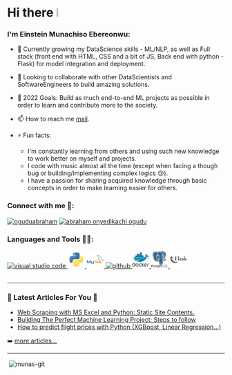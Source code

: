 <h1> Hi there <img src="https://raw.githubusercontent.com/MartinHeinz/MartinHeinz/master/wave.gif" width="9%" height="9%" /> </h1>
<h3> I'm Einstein Munachiso Ebereonwu: </h3>

- 🌱 Currently growing my DataScience skills - ML/NLP, as well as Full stack (front end with HTML, CSS and a bit of JS, Back end with python - Flask) for model integration and deployment.

- 👯 Looking to collaborate with other DataScientists and SoftwareEngineers to build amazing solutions.

- 🥅 2022 Goals: Build as much end-to-end ML projects as possible in order to learn and contribute more to the society.

- 📫 How to reach me [mail](mailto:einsteinmunachiso@gmail.com).

- ⚡ Fun facts:
  - I'm constantly learning from others and using such new knowledge to work better on myself and projects.
  - I code with music almost all the time (except when facing a though bug or building/implementing complex logics 😢).
  - I have a passion for sharing acquired knowledge through basic concepts in order to make learning easier for others.

<h3> Connect with me 🤝: </h3>

<a href="https://twitter.com/einsteinmuna" target="blank"><img align="center" src="https://raw.githubusercontent.com/rahuldkjain/github-profile-readme-generator/master/src/images/icons/Social/twitter.svg" alt="oguduabraham" height="30" width="40" /></a>
<a href="https://www.linkedin.com/in/einstein-ebereonwu-51a906167/" target="blank"><img align="center" src="https://raw.githubusercontent.com/rahuldkjain/github-profile-readme-generator/master/src/images/icons/Social/linked-in-alt.svg" alt="abraham onyedikachi ogudu" height="30" width="40" /></a>


<h3> Languages and Tools 👨‍💻: </h3>
<a href="https://www.python.org" target="_blank" rel="noreferrer"> <img src="https://cdn.jsdelivr.net/gh/devicons/devicon/icons/vscode/vscode-original.svg" alt="visual studio code" width="40" height="40"/> </a>
<a href="https://www.python.org" target="_blank" rel="noreferrer"> <img src="https://raw.githubusercontent.com/devicons/devicon/master/icons/python/python-original.svg" alt="python" width="40" height="40"/> </a>
<a href="https://www.mysql.com/" target="_blank" rel="noreferrer"> <img src="https://raw.githubusercontent.com/devicons/devicon/master/icons/mysql/mysql-original-wordmark.svg" alt="mysql" width="40" height="40"/> </a>
<a href="https://github.com/munas-git" target="_blank" rel="noreferrer"> <img src="https://user-images.githubusercontent.com/3369400/139448065-39a229ba-4b06-434b-bc67-616e2ed80c8f.png" alt="github" width="40" height="40"/> </a>
<a href="https://www.docker.com" target="_blank" rel="noreferrer"> <img src="https://raw.githubusercontent.com/devicons/devicon/master/icons/docker/docker-original-wordmark.svg" alt="docker" width="40" height="40"/> </a>
<a href="https://www.postgresql.org/" target="_blank" rel="noreferrer"> <img src="https://raw.githubusercontent.com/devicons/devicon/master/icons/postgresql/postgresql-original-wordmark.svg" alt="postgreSQL" width="40" height="40"/> </a>
<a href="https://flask.palletsprojects.com/en/2.1.x/" target="_blank" rel="noreferrer"> <img src="https://raw.githubusercontent.com/devicons/devicon/master/icons/flask/flask-original-wordmark.svg" alt="Flask" width="40" height="40"/> </a>
<br />
<br />

---

<h3> 📕 Latest Articles For You 📕 </h3>

- <a href= "https://medium.com/@einsteinmunachiso/web-scraping-with-ms-excel-and-python-static-site-contents-4903ea08b85" target= "_blank">Web Scraping with MS Excel and Python: Static Site Contents.</a>
- <a href="https://medium.com/@einsteinmunachiso/building-the-perfect-machine-learning-project-steps-to-follow-197a49650aad" target="_blank">Building The Perfect Machine Learning Project: Steps to follow</a>
- <a href="https://medium.com/@einsteinmunachiso/how-to-predict-flight-prices-with-python-xgboost-linear-regression-be2ea731595e" target="_blank">How to predict flight prices with Python (XGBoost, Linear Regression…)</a> 

➡️ <a href="https://medium.com/@einsteinmunachiso" target="_blank">more articles...</a>

---

<p>&nbsp;<img align="center" src="https://github-readme-stats.vercel.app/api?username=munas-git&show_icons=true&locale=en" alt="munas-git" /></p>
